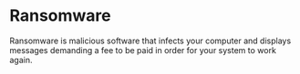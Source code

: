 # Ransomware
Ransomware is malicious software that infects your computer and displays messages demanding a fee to be paid in order for your system to work again.
